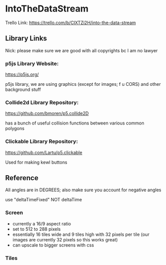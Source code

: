 # IntoTheDataStream

Trello Link:
https://trello.com/b/CIXTZi2H/into-the-data-stream

## Library Links

Nick: please make sure we are good with all copyrights bc I am no lawyer

### p5js Library Website:
https://p5js.org/

p5js library, we are using graphics (except for images; f u CORS) and other background stuff


### Collide2d Library Repository:
https://github.com/bmoren/p5.collide2D 

has a bunch of useful collision functions between various common polygons


### Clickable Library Repository:
https://github.com/Lartu/p5.clickable 

Used for making kewl buttons


## Reference

All angles are in DEGREES; also make sure you account for negative angles

use "deltaTimeFixed" NOT deltaTime

### Screen

- currently a 16/9 aspect ratio
- set to 512 to 288 pixels
- essentially 16 tiles wide and 9 tiles high with 32 pixels per tile (our images are currently 32 pixels so this works great)
- can upscale to bigger screens with css

### Tiles

